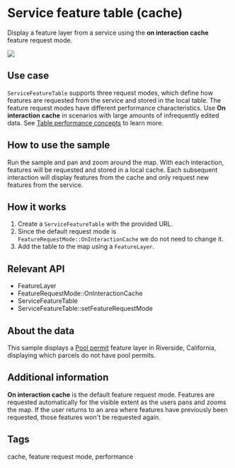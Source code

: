 # Service feature table (cache)

Display a feature layer from a service using the **on interaction cache** feature request mode.

![](screenshot.png)

## Use case

`ServiceFeatureTable` supports three request modes, which define how features are requested from the service and stored in the local table. The feature request modes have different performance characteristics. Use **On interaction cache** in scenarios with large amounts of infrequently edited data. See [Table performance concepts](https://developers.arcgis.com/qt/latest/cpp/guide/layers.htm#ESRI_SECTION1_40F10593308A4718971C9A8F5FB9EC7D) to learn more.

## How to use the sample

Run the sample and pan and zoom around the map. With each interaction, features will be requested and stored in a local cache. Each subsequent interaction will display features from the cache and only request new features from the service.

## How it works
1. Create a `ServiceFeatureTable` with the provided URL.
2. Since the default request mode is `FeatureRequestMode::OnInteractionCache` we do not need to change it.
3. Add the table to the map using a `FeatureLayer`.

## Relevant API

* FeatureLayer
* FeatureRequestMode::OnInteractionCache
* ServiceFeatureTable
* ServiceFeatureTable::setFeatureRequestMode

## About the data

This sample displays a [Pool permit](https://sampleserver6.arcgisonline.com/arcgis/rest/services/PoolPermits/FeatureServer/0) feature layer in Riverside, California, displaying which parcels do not have pool permits.

## Additional information

**On interaction cache** is the default feature request mode. Features are requested automatically for the visible extent as the users pans and zooms the map. If the user returns to an area where features have previously been requested, those features won't be requested again.

## Tags

cache, feature request mode, performance
